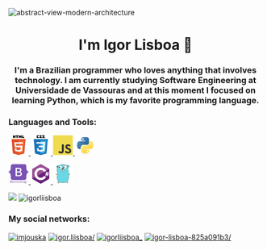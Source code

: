 ![abstract-view-modern-architecture](https://user-images.githubusercontent.com/62958588/128765564-112c3fe7-4a30-43e3-9e2f-2125ce2fd938.jpg)
<p><h1 align="center">I'm Igor Lisboa 👋</h1></p>
<h3 align="center">I'm a Brazilian programmer who loves anything that involves technology. I am currently studying Software Engineering at Universidade de Vassouras and at this moment I focused on learning Python, which is my favorite programming language. </h3>


<h3 align="left">Languages and Tools:</h3>
 <a href="https://www.w3.org/html/" target="_blank"> <img src="https://raw.githubusercontent.com/devicons/devicon/master/icons/html5/html5-original-wordmark.svg" alt="html5" width="40" height="40"/> </a>
 <a href="https://www.w3schools.com/css/" target="_blank"> <img src="https://raw.githubusercontent.com/devicons/devicon/master/icons/css3/css3-original-wordmark.svg" alt="css3" width="40" height="40"/> </a> 
 <a href="https://developer.mozilla.org/en-US/docs/Web/JavaScript" target="_blank"> 
 <img src="https://raw.githubusercontent.com/devicons/devicon/master/icons/javascript/javascript-original.svg" alt="javascript" width="40" height="40"/> </a> <a href="https://www.python.org" target="_blank"> <img src="https://raw.githubusercontent.com/devicons/devicon/master/icons/python/python-original.svg" alt="python" width="40" height="40"/>
<p align="left"> <a href="https://getbootstrap.com" target="_blank"> <img src="https://raw.githubusercontent.com/devicons/devicon/master/icons/bootstrap/bootstrap-plain-wordmark.svg" alt="bootstrap" width="40" height="40"/>
 <a href="https://www.adobe.com/products/xd.html" target="_blank"> <a href="https://www.w3schools.com/cs/" target="_blank" rel="noreferrer"> <img src="https://raw.githubusercontent.com/devicons/devicon/master/icons/csharp/csharp-original.svg" alt="csharp" width="40" height="40"/> </a>
<a href="https://golang.org" target="_blank"> <img src="https://raw.githubusercontent.com/devicons/devicon/master/icons/go/go-original.svg" alt="go" width="40" height="40"/> </a> 
<p><img src="https://github-readme-stats.vercel.app/api?username=igorliisboa&&show_icons=true&title_color=ffffff&icon_color=bb2acf&text_color=daf7dc&bg_color=151515"/>
<img src="https://github-readme-stats.vercel.app/api/top-langs/?username=igorliisboa&layout=compact&hide=html" alt="igorliisboa"/></p>

 
<h3 align="left">My social networks:</h3>
<p align="left">
<a href="https://twitter.com/imjouska" target="blank"><img align="center" src="https://cdn.jsdelivr.net/npm/simple-icons@3.0.1/icons/twitter.svg" alt="imjouska" height="30" width="40" / ></a>
<a href="https://fb.com/igor.liisboa/" target="blank"><img align="center" src="https://cdn.jsdelivr.net/npm/simple-icons@3.0.1/icons/facebook.svg" alt="igor.liisboa/" height="30" width="40" /></a>
<a href="https://instagram.com/igorliisboa_" target="blank"><img align="center" src="https://cdn.jsdelivr.net/npm/simple-icons@3.0.1/icons/instagram.svg" alt="igorliisboa_" height="30" width="40" /></a>
<a href="https://linkedin.com/in/igor-lisboa-825a091b3/" target="blank"><img align="center" src="https://cdn.jsdelivr.net/npm/simple-icons@3.0.1/icons/linkedin.svg" alt="igor-lisboa-825a091b3/" height="30" width="40" /></a>
</p>
